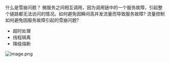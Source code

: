 什么是雪崩问题？
微服务之间相互调用，因为调用链中的一个服务故障，引起整个链路都无法访问的情况。如何避免因瞬间高并发流量而导致服务故障?
流量控制
如何避免因服务故障引起的雪崩问题?
- 超时处理
- 线程隔离
- 降级熔断

![image.png](https://gitee.com/ycfan/images/raw/master/img/20231229161021.png)


